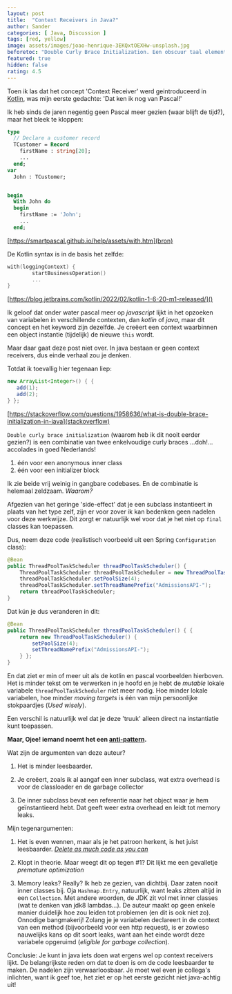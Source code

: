 ```yaml
---
layout: post
title:  "Context Receivers in Java?"
author: Sander
categories: [ Java, Discussion ]
tags: [red, yellow]
image: assets/images/joao-henrique-3EKQxtOEXHw-unsplash.jpg
beforetoc: "Double Curly Brace Initialization. Een obscuur taal element van java, dat je meer zou moeten gebruiken"
featured: true
hidden: false
rating: 4.5
---
```

Toen ik las dat het concept 'Context Receiver' werd geintroduceerd in [Kotlin](https://blog.jetbrains.com/kotlin/2022/02/kotlin-1-6-20-m1-released/), was mijn eerste gedachte: 'Dat ken ik nog van Pascal!' 

Ik heb sinds de jaren negentig geen Pascal meer gezien (waar blijft de tijd?), maar het bleek te kloppen:

 
```pascal
type
  // Declare a customer record
  TCustomer = Record
    firstName : string[20];
    ...
  end;
var
  John : TCustomer;


begin
  With John do
  begin
    firstName := 'John';
    ...
  end;
```
[https://smartpascal.github.io/help/assets/with.htm](bron)


De Kotlin syntax is in de basis het zelfde:

```kotlin
with(loggingContext) {
        startBusinessOperation()
        ...
}
```
[https://blog.jetbrains.com/kotlin/2022/02/kotlin-1-6-20-m1-released/]()

Ik geloof dat onder water pascal meer op _javascript_ lijkt in het opzoeken van variabelen in verschillende contexten, dan _kotlin_ of _java_, maar dit concept en het keyword zijn dezelfde. Je creëert een context waarbinnen een object instantie (tijdelijk) de nieuwe `this` wordt. 

Maar daar gaat deze post niet over. In java bestaan er geen context receivers, dus einde verhaal zou je denken.

Totdat ik toevallig hier tegenaan liep:

```java
new ArrayList<Integer>() { {
   add(1);
   add(2);
} };
```
[https://stackoverflow.com/questions/1958636/what-is-double-brace-initialization-in-java](stackoverflow)

 
`Double curly brace initialization` (waarom heb ik dit nooit eerder gezien?) is een combinatie van twee enkelvoudige curly braces ...doh!... accolades in goed Nederlands!

1. één voor een anonymous inner class
2. één voor een initializer block

Ik zie beide vrij weinig in gangbare codebases. En de combinatie is helemaal zeldzaam. _Waarom?_

Afgezien van het geringe 'side-effect' dat je een subclass instantieert in plaats van het type zelf, zijn er voor zover ik kan bedenken geen nadelen voor deze werkwijze. Dit zorgt er natuurlijk wel voor dat je het niet op `final` classes kan toepassen.
 
Dus, neem deze code (realistisch voorbeeld uit een Spring `Configuration` class):


```java
@Bean
public ThreadPoolTaskScheduler threadPoolTaskScheduler() {
    ThreadPoolTaskScheduler threadPoolTaskScheduler = new ThreadPoolTaskScheduler();
    threadPoolTaskScheduler.setPoolSize(4);
    threadPoolTaskScheduler.setThreadNamePrefix("AdmissionsAPI-");
    return threadPoolTaskScheduler;
}
```

Dat kún je dus veranderen in dit:

```java
@Bean
public ThreadPoolTaskScheduler threadPoolTaskScheduler() { {
    return new ThreadPoolTaskScheduler() {
        setPoolSize(4);
        setThreadNamePrefix("AdmissionsAPI-");
    } };
}
```
 

En dat ziet er min of meer uit als de kotlin en pascal voorbeelden hierboven. Het is minder tekst om te verwerken in je hoofd en je hebt de  _mutable_ lokale variabele `threadPoolTaskScheduler` niet meer nodig. Hoe minder lokale variabelen, hoe minder _moving targets_ is één van mijn persoonlijke stokpaardjes (_Used wisely_).

Een verschil is natuurlijk wel dat je deze 'truuk' alleen direct na instantiatie kunt toepassen.

 
**Maar, Ojee! iemand noemt het een [anti-pattern](https://blog.jooq.org/dont-be-clever-the-double-curly-braces-anti-pattern/).**

Wat zijn de argumenten van deze auteur?
1. Het is minder leesbaarder.

2. Je creëert, zoals ik al aangaf een inner subclass, wat extra overhead is voor de classloader en de garbage collector

3. De inner subclass bevat een referentie naar het object waar je hem geïnstantieerd hebt. Dat geeft weer extra overhead en leidt tot memory leaks.

 
Mijn tegenargumenten:
1. Het is even wennen, maar als je het patroon herkent, is het juist leesbaarder. [_Delete as much code as you can_](https://matt-rickard.com/reflections-on-10-000-hours-of-programming/)

2. Klopt in theorie. Maar weegt dit op tegen #1? Dit lijkt me een gevalletje _premature optimization_

3. Memory leaks? Really? Ik heb ze gezien, van dichtbij. Daar zaten nooit inner classes bij. Oja `Hashmap.Entry`, natuurlijk, want leaks zitten altijd in een `Collection`. Met andere woorden, de JDK zit vol met inner classes (wat te denken van jdk8 lambdas...). De auteur maakt op geen enkele manier duidelijk hoe zou leiden tot problemen (en dit is ook niet zo). Onnodige bangmakerij! Zolang je je variabelen declareert in de context van een method (bijvoorbeeld voor een http request), is er zowieso nauwelijks kans op dit soort leaks, want aan het einde wordt deze variabele opgeruimd (_eligible for garbage collection_).

Conclusie:
Je kunt in java iets doen wat ergens wel op context receivers lijkt. De belangrijkste reden om dat te doen is om de code leesbaarder te maken. De nadelen zijn verwaarloosbaar. Je moet wel even je collega's inlichten, want ik geef toe, het ziet er op het eerste gezicht niet java-achtig uit!
	
